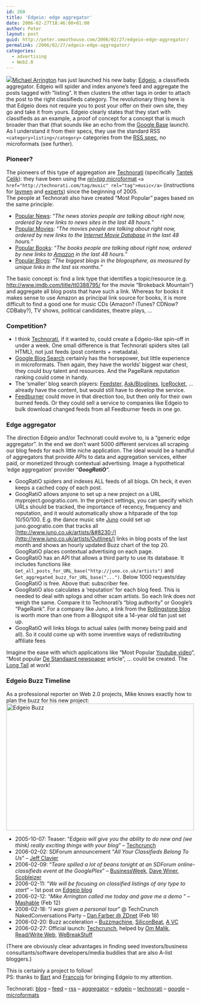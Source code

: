 ```yaml
---
id: 260
title: 'Edgeio: edge aggregator'
date: 2006-02-27T18:46:00+01:00
author: Peter
layout: post
guid: http://peter.smoothouse.com/2006/02/27/edgeio-edge-aggregator/
permalink: /2006/02/27/edgeio-edge-aggregator/
categories:
  - advertising
  - Web2.0
---
```

<img src="http://www.edgeio.com/img/img-logotop.gif" border="0" />[Michael Arrington](http://www.techcrunch.com/2006/02/27/edgeio-launches/) has just launched his new baby: [Edgeio](http://www.edgeio.com), a classifieds aggregator. Edgeio will spider and index anyone&#8217;s feed and aggregate the posts tagged with &#8220;listing&#8221;. It then clusters the other tags in order to attach the post to the right classifieds category. The revolutionary thing here is that Edgeio does not require you to post your offer on their own site, they go and take it from yours. Edgeio clearly states that they start with classifieds as an example, a proof of concept for a concept that is much broader than that (that sounds like an echo from the [Google Base](http://base.google.com/) launch).  
As I understand it from their specs, they use the standard RSS `<category>listing</category>` categories from the [RSS spec](http://blogs.law.harvard.edu/tech/rss#ltcategorygtSubelementOfLtitemgt), no microformats (see further).

### Pioneer?

The pioneers of this type of aggregation are [Technorati](http://www.technorati.com/tags/) (specifically [Tantek Çelik](http://tantek.com)): they have been using the [_rel=tag_ microformat](http://developers.technorati.com/wiki/RelTag) `<a href="http://technorati.com/tag/music" rel="tag">music</a>` (instructions for [laymen](http://technorati.com/help/tags.html) and [experts](http://microformats.org/wiki/rel-tag)) since the beginning of 2005.  
The people at Technorati also have created &#8220;Most Popular&#8221; pages based on the same principle:

  * [Popular News](http://www.technorati.com/pop/news/): &#8220;_The news stories people are talking about right now, ordered by new links to news sites in the last 48 hours._&#8221; 
  * [Popular Movies](http://www.technorati.com/pop/movies/): &#8220;_The movies people are talking about right now, ordered by new links to the [Internet Movie Database](http://www.imdb.com) in the last 48 hours._&#8221; 
  * [Popular Books](http://www.technorati.com/pop/books/): &#8220;_The books people are talking about right now, ordered by new links to [Amazon](http://www.amazon.com) in the last 48 hours._&#8221; 
  * [Popular Blogs](http://www.technorati.com/pop/blogs/): &#8220;_The biggest blogs in the blogosphere, as measured by unique links in the last six months._&#8220;

The basic concept is: find a link type that identifies a topic/resource (e.g. <http://www.imdb.com/title/tt0388795/> for the movie &#8220;Brokeback Mountain&#8221;) and aggregate all blog posts that have such a link. Whereas for books it makes sense to use Amazon as principal link source for books, it is more difficult to find a good one for music CDs (Amazon? iTunes? CDNow? CDBaby?), TV shows, political candidates, theatre plays, &#8230;

### Competition?

  * I think [Technorati](http://www.technorati.com), if it wanted to, could create a Edgeio-like spin-off in under a week. One small difference is that Technorati spiders sites (all HTML), not just feeds (post contents + metadata). 
  * [Google Blog Search](http://blogsearch.google.com/) certainly has the horsepower, but little experience in microformats. Then again, they have the worlds&#8217; biggest war chest, they could buy talent and resources. And the PageRank reputation ranking could come in handy. 
  * The &#8216;smaller&#8217; blog search players: [Feedster](http://www.feedster.com), [Ask/Bloglines](http://www.bloglines.com/), [IceRocket](http://blogs.icerocket.com/), &#8230; already have the content, but would still have to develop the service. 
  * [Feedburner](http://www.feedburner.com) could move in that direction too, but then only for their own burned feeds. Or they could sell a service to companies like Edgeio to bulk download changed feeds from all Feedburner feeds in one go. 

### Edge aggregator

The direction Edgeio and/or Technorati could evolve to, is a &#8220;generic edge aggregator&#8221;. In the end we don&#8217;t want 5000 different services all scraping our blog feeds for each little niche application. The ideal would be a handful of aggregators that provide APIs to data and aggregation services, either paid, or monetized through contextual advertising. Image a hypothetical &#8216;edge aggregation&#8217; provider &#8220;_**GoogRatiO**_&#8220;.

  * GoogRatiO spiders and indexes ALL feeds of all blogs. Oh heck, it even keeps a cached copy of each post. 
  * GoogRatiO allows anyone to set up a new project on a URL myproject.googratio.com. In the project settings, you can specify which URLs should be tracked, the importance of recency, frequency and reputation, and it would automatically show a hitparade of the top 10/50/100. E.g. the dance music site [Juno](http://www.juno.co.uk/) could set up juno.googratio.com that tracks all [http://www.juno.co.uk/artists/&#8230;/](http://www.juno.co.uk/artists/Outlines/) links in blog posts of the last month and shows an hourly updated Buzz chart of the top 20. GoogRatiO places contextual advertising on each page. 
  * GoogRatiO has an API that allows a third party to use its database. It includes functions like `Get_all_posts_for_URL_base("http://juno.co.uk/artists")` and `Get_aggregated_buzz_for_URL_base("...")`. Below 1000 requests/day GoogRatiO is free. Above that: subscriber fee. 
  * GoogRatiO also calculates a &#8216;reputation&#8217; for each blog feed. This is needed to deal with splogs and other scam artists. So each link does not weigh the same. Compare it to Technorati&#8217;s &#8220;blog authority&#8221; or Google&#8217;s &#8220;PageRank&#8221;. For a company like Juno, a link from the [Rollingstone blog](http://www.rollingstone.com/news) is worth more than one from a Blogspot site a 14-year old fan just set up. 
  * GoogRatiO will links blogs to actual sales (with money being paid and all). So it could come up with some inventive ways of redistributing affiliate fees

Imagine the ease with which applications like &#8220;Most Popular [Youtube video](http://www.youtube.com)&#8220;, &#8220;Most popular [De Standaard newspaper](http://www.standaard.be) article&#8221;, &#8230; could be created. The [Long Tail](http://www.thelongtail.com/) at work!

### Edgeio Buzz Timeline

As a professional reporter on Web 2.0 projects, Mike knows exactly how to plan the buzz for his new project:  
[<img loading="lazy" src="http://static.flickr.com/35/105291570_293f817809.jpg" width="500" height="338" alt="Edgeio Buzz" />](http://www.flickr.com/photos/pforret/105291570/ "Photo Sharing")

  * 2005-10-07: Teaser: &#8220;_Edgeio will give you the ability to do new and (we think) really exciting things with your blog_&#8221; &#8211; [Techcrunch](http://www.techcrunch.com/2005/10/07/edgeio-launching-soon/) 
  * 2006-02-02: SDForum announcement &#8220;_All Your Classifieds Belong To Us_&#8221; &#8211; [Jeff Clavier](http://blog.softtechvc.com/2006/02/sdforum_search_.html) 
  * 2006-02-09: &#8220;_Teare spilled a lot of beans tonight at an SDForum online-classifieds event at the GooglePlex_&#8221; &#8211; [BusinessWeek](http://blogs.businessweek.com/the_thread/techbeat/archives/2006/02/edgeio_edges_ou.html), [Dave Winer](http://www.scripting.com/2006/02/09.html#When:7:21:14AM), [Scobleizer](http://scobleizer.wordpress.com/2006/02/09/edgeio-opens-new-era-in-blogging/) 
  * 2006-02-11: &#8220;_We will be focusing on classified listings of any type to start_&#8221; &#8211; 1st post on [Edgeio blog](http://blog.edgeio.com/?p=4) 
  * 2006-02-12: &#8220;_Mike Arrington called me today and gave me a demo_ &#8221; &#8211; [Mashable](http://mashable.com/2006/02/12/edgeio-mikes-little-ebay-killer/) (Feb 12) 
  * 2006-02-18: &#8220;_I was given a personal tour_&#8221; @ TechCrunch NakedConversations Party &#8211; [Dan Farber @ ZDnet](http://blogs.zdnet.com/BTL/index.php?p=2609) (Feb 18) 
  * 2006-02-20: Buzz acceleration &#8211; [Buzzmachine](http://www.buzzmachine.com/index.php/2006/02/20/edgeio-and-the-distributed-world/), [SiliconBeat](http://www.siliconbeat.com/entries/2006/02/21/edgeio_a_web_20_answer_to_craigslist.html), [A VC](http://avc.blogs.com/a_vc/2006/02/edgeio_and_crai_1.html) 
  * 2006-02-27: Official launch: [Techcrunch](http://www.techcrunch.com/2006/02/27/edgeio-launches/), helped by [Om Malik](http://gigaom.com/2006/02/27/edgeio-launches-finally/), [Read/Write Web](http://www.readwriteweb.com/archives/edgeio_launches.php), [WeBreakStuff](http://webreakstuff.com/blog/2006/02/edgeio-launches/)

(There are obviously clear advantages in finding seed investors/business consultants/software developers/media buddies that are also A-list bloggers.)

This is certainly a project to follow!  
PS: thanks to [Bart](http://www.netlash.com) and [Francois](http://www.shoob.com/fr/blog/archives/microformat/les_microformats_bientot_integres_dans_votre_blog.html) for bringing Edgeio to my attention.

Technorati: <a href="http://technorati.com/tag/blog" rel="tag">blog</a> &#8211; <a href="http://technorati.com/tag/feed" rel="tag">feed</a> &#8211; <a href="http://technorati.com/tag/rss" rel="tag">rss</a> &#8211; <a href="http://technorati.com/tag/aggregator" rel="tag">aggregator</a> &#8211; <a href="http://technorati.com/tag/edgeio" rel="tag">edgeio</a> &#8211; <a href="http://technorati.com/tag/technorati" rel="tag">technorati</a> &#8211; <a href="http://technorati.com/tag/google" rel="tag">google</a> &#8211; <a href="http://technorati.com/tag/microformats" rel="tag">microformats</a>
